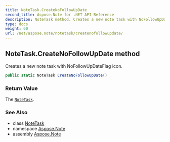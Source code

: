 ```yaml
---
title: NoteTask.CreateNoFollowUpDate
second_title: Aspose.Note for .NET API Reference
description: NoteTask method. Creates a new note task with NoFollowUpDateFlag icon
type: docs
weight: 60
url: /net/aspose.note/notetask/createnofollowupdate/
---
```

## NoteTask.CreateNoFollowUpDate method

Creates a new note task with NoFollowUpDateFlag icon.

```csharp
public static NoteTask CreateNoFollowUpDate()
```

### Return Value

The [`NoteTask`](../).

### See Also

* class [NoteTask](../)
* namespace [Aspose.Note](../../notetask/)
* assembly [Aspose.Note](../../../)


